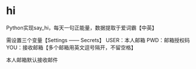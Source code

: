 # hi
Python实现say_hi，每天一句正能量，数据提取于爱词霸【中英】

需设置三个变量【Settings —— Secrets】
USER：本人邮箱
PWD：邮箱授权码
YOU：接收邮箱【多个邮箱用英文逗号隔开，不留空格】

本人邮箱默认接收邮件
